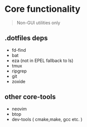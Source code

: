 # Core functionality

> Non-GUI utilities only

## .dotfiles deps 

- fd-find
- bat
- eza (not in EPEL fallback to ls)
- tmux
- ripgrep
- git 
- zoxide

## other core-tools

- neovim
- btop
- dev-tools ( cmake,make, gcc etc. )
